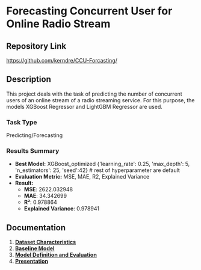 # Forecasting Concurrent User for Online Radio Stream

## Repository Link

https://github.com/kerndre/CCU-Forcasting/

## Description

This project deals with the task of predicting the number of concurrent users of an online stream of a radio streaming service. For this purpose, the models XGBoost Regressor and LightGBM Regressor are used.

### Task Type

Predicting/Forecasting

### Results Summary

- **Best Model:** XGBoost_optimized {'learning_rate': 0.25, 'max_depth': 5, 'n_estimators': 25, 'seed':42} # rest of hyperparameter are default
- **Evaluation Metric:** MSE, MAE, R2, Explained Variance
- **Result:**
  - **MSE**: 2622.032948
  - **MAE**: 34.342699
  - **R²**: 0.978864
  - **Explained Variance**: 0.978941 

## Documentation

1. **[Dataset Characteristics](https://github.com/kerndre/CCU-Forcasting/blob/3be878163b94d6f798917e49e019ca18372e4a26/1_DatasetCharacteristics/dataset_advanced_time_series_analysis_optimized.ipynb)**
2. **[Baseline Model](https://github.com/kerndre/CCU-Forcasting/blob/abcb395636736170893e756366261a4a7edd102f/2_BaselineModel/baseline_advanced_time_series_analysis.ipynb)**
3. **[Model Definition and Evaluation](https://github.com/kerndre/CCU-Forcasting/blob/0abd273e6b38a42351b33949d25aaf0dacfde3ce/3_Model/model_advanced_time_series_analysis.ipynb)**
4. **[Presentation](https://github.com/kerndre/CCU-Forcasting/blob/9ecd29bbfdbc10d68c8131b78fc4d71b4279d490/4_Presentation/Presentation%20-%20Project%20Advanced%20Time%20Series%20Analysis.pdf)**
